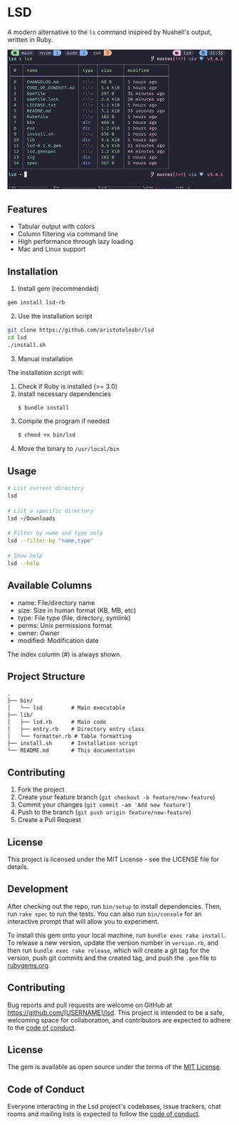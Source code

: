 # LSD

A modern alternative to the `ls` command inspired by Nushell's output, written in Ruby.

<p align="center">
  <img src="./lsd.png" alt="LSD" width="600">
</p>

## Features

- Tabular output with colors
- Column filtering via command line
- High performance through lazy loading
- Mac and Linux support

## Installation

1. Install gem (recommended)

```bash
gem install lsd-rb
```

2. Use the installation script

```bash
git clone https://github.com/aristotelesbr/lsd
cd lsd
./install.sh
```

3. Manual installation

The installation script will:

1. Check if Ruby is installed (>= 3.0)
2. Install necessary dependencies
   ```bash
   $ bundle install
   ```
3. Compile the program if needed
   ```bash
   $ chmod +x bin/lsd
   ```
4. Move the binary to `/usr/local/bin`

## Usage

```bash
# List current directory
lsd

# List a specific directory
lsd ~/Downloads

# Filter by name and type only
lsd --filter-by "name,type"

# Show help
lsd --help
```

## Available Columns

- name: File/directory name
- size: Size in human format (KB, MB, etc)
- type: File type (file, directory, symlink)
- perms: Unix permissions format
- owner: Owner
- modified: Modification date

The index column (#) is always shown.

## Project Structure

```
.
├── bin/
│   └── lsd         # Main executable
├── lib/
│   ├── lsd.rb      # Main code
│   ├── entry.rb    # Directory entry class
│   └── formatter.rb # Table formatting
├── install.sh      # Installation script
└── README.md       # This documentation
```

## Contributing

1. Fork the project
2. Create your feature branch (`git checkout -b feature/new-feature`)
3. Commit your changes (`git commit -am 'Add new feature'`)
4. Push to the branch (`git push origin feature/new-feature`)
5. Create a Pull Request

## License

This project is licensed under the MIT License - see the LICENSE file for details.

## Development

After checking out the repo, run `bin/setup` to install dependencies. Then, run `rake spec` to run the tests. You can also run `bin/console` for an interactive prompt that will allow you to experiment.

To install this gem onto your local machine, run `bundle exec rake install`. To release a new version, update the version number in `version.rb`, and then run `bundle exec rake release`, which will create a git tag for the version, push git commits and the created tag, and push the `.gem` file to [rubygems.org](https://rubygems.org).

## Contributing

Bug reports and pull requests are welcome on GitHub at https://github.com/[USERNAME]/lsd. This project is intended to be a safe, welcoming space for collaboration, and contributors are expected to adhere to the [code of conduct](https://github.com/[USERNAME]/lsd/blob/master/CODE_OF_CONDUCT.md).

## License

The gem is available as open source under the terms of the [MIT License](https://opensource.org/licenses/MIT).

## Code of Conduct

Everyone interacting in the Lsd project's codebases, issue trackers, chat rooms and mailing lists is expected to follow the [code of conduct](https://github.com/[USERNAME]/lsd/blob/master/CODE_OF_CONDUCT.md).

